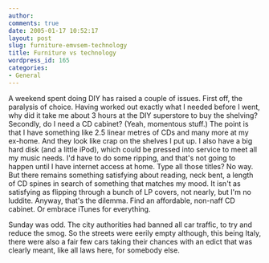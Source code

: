 ```yaml
---
author:
comments: true
date: 2005-01-17 10:52:17
layout: post
slug: furniture-emvsem-technology
title: Furniture vs technology
wordpress_id: 165
categories:
- General
---
```


A weekend spent doing DIY has raised a couple of issues. First off, the paralysis of choice. Having worked out exactly what I needed before I went, why did it take me about 3 hours at the DIY superstore to buy the shelving? Secondly, do I need a CD cabinet? (Yeah, momentous stuff.) The point is that I have something like 2.5 linear metres of CDs and many more at my ex-home. And they look like crap on the shelves I put up. I also have a big hard disk (and a little iPod), which could be pressed into service to meet all my music needs. I'd have to do some ripping, and that's not going to happen until I have internet access at home. Type all those titles? No way. But there remains something satisfying about reading, neck bent, a length of CD spines in search of something that matches my mood. It isn't as satisfying as flipping through a bunch of LP covers, not nearly, but I'm no luddite. Anyway, that's the dilemma. Find an affordable, non-naff CD cabinet. Or embrace iTunes for everything.

Sunday was odd. The city authorities had banned all car traffic, to try and reduce the smog. So the streets were eerily empty although, this being Italy, there were also a fair few cars taking their chances with an edict that was clearly meant, like all laws here, for somebody else.

